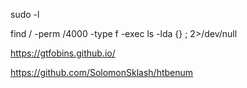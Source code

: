 




sudo -l

find / -perm /4000 -type f -exec ls -lda {} \; 2>/dev/null


https://gtfobins.github.io/


https://github.com/SolomonSklash/htbenum
